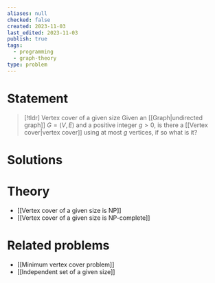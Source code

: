```yaml
---
aliases: null
checked: false
created: 2023-11-03
last_edited: 2023-11-03
publish: true
tags:
  - programming
  - graph-theory
type: problem
---
```

# Statement

>[!tldr] Vertex cover of a given size
>Given an [[Graph|undirected graph]] $G = (V,E)$ and a positive integer $g > 0$, is there a [[Vertex cover|vertex cover]] using at most $g$ vertices, if so what is it?

# Solutions

# Theory

- [[Vertex cover of a given size is NP]]
- [[Vertex cover of a given size is NP-complete]]

# Related problems

- [[Minimum vertex cover problem]]
- [[Independent set of a given size]]
